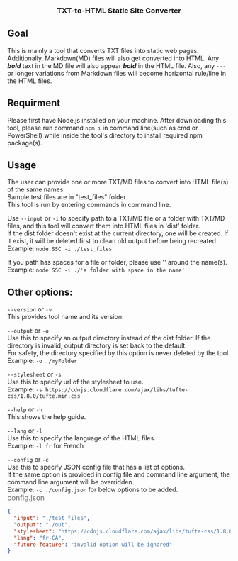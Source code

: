 <h3 align="center">TXT-to-HTML Static Site Converter</h3>

## Goal
This is mainly a tool that converts TXT files into static web pages. Additionally, Markdown(MD) files will also get converted into HTML. Any ***bold*** text in the MD file will also appear ***bold*** in the HTML file. Also, any `---` or longer variations from Markdown files will become horizontal rule/line in the HTML files.

## Requirment
Please first have Node.js installed on your machine. After downloading this tool, please run command `npm i` in command line(such as cmd or PowerShell) while inside the tool's directory to install required npm package(s).

## Usage
The user can provide one or more TXT/MD files to convert into HTML file(s) of the same names.<br />
Sample test files are in "test_files" folder.<br />
This tool is run by entering commands in command line.<br />

Use `--input` or `-i` to specify path to a TXT/MD file or a folder with TXT/MD files, and this tool will convert them into HTML files in 'dist' folder.<br />
If the dist folder doesn't exist at the current directory, one will be created. If it exist, it will be deleted first to clean old output before being recreated.<br />
Example: `node SSC -i ./test_files`

If you path has spaces for a file or folder, please use '' around the name(s).<br />
Example: `node SSC -i ./'a folder with space in the name'`

## Other options:
`--version` or `-v`<br />
This provides tool name and its version.

`--output` or `-o`<br />
Use this to specify an output directory instead of the dist folder. If the directory is invalid, output directory is set back to the default.<br />
For safety, the directory specified by this option is never deleted by the tool.<br />
Example: `-o ./myFolder`

`--stylesheet` or `-s`<br />
Use this to specify url of the stylesheet to use.<br />
Example: `-s https://cdnjs.cloudflare.com/ajax/libs/tufte-css/1.8.0/tufte.min.css`

`--help` or `-h`<br />
This shows the help guide.

`--lang` or `-l`<br />
Use this to specify the language of the HTML files.<br />
Example: `-l fr` for French

`--config` or `-c`<br />
Use this to specify JSON config file that has a list of options.<br />
If the same option is provided in config file and command line argument, the command line argument will be overridden.<br />
Example: `-c ./config.json` for below options to be added.<br />
<span style="color:dimgray;;font-size:16px">config.json</span>
```json
{
  "input": "./test_files",
  "output": "./out",
  "stylesheet": "https://cdnjs.cloudflare.com/ajax/libs/tufte-css/1.8.0/tufte.min.css",
  "lang": "fr-CA",
  "future-feature": "invalid option will be ignored"
}
```